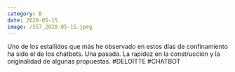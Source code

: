 ```yaml
--- 
category: B 
date: 2020-05-15 
image: /557_2020-05-15.jpeg 
--- 
```


Uno de los estallidos que más he observado en estos días de confinamiento ha sido el de los chatbots. Una pasada. La rapidez en la construcción y la originalidad de algunas propuestas. #DELOITTE #CHATBOT